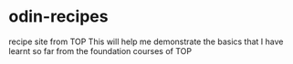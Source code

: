 # odin-recipes
recipe site from TOP
This will help me demonstrate the basics that I have learnt so far from the foundation courses of TOP
